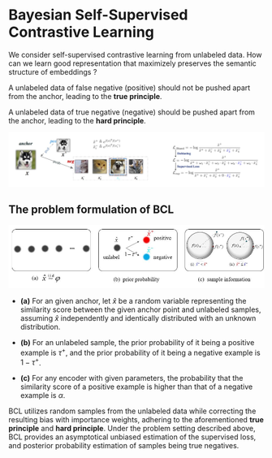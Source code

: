 # Bayesian Self-Supervised Contrastive Learning
We consider self-supervised contrastive learning from unlabeled data. 
How can we learn good representation that maximizely preserves the semantic structure of embeddings ?

A unlabeled data of false negative (positive) should not be pushed apart from the anchor, leading to the 
**true principle**.

A unlabeled data of true negative (negative) should be pushed apart from the anchor, leading to the **hard principle**.

![illustrative](https://github.com/liubin06/BCL/blob/main/pic/illustrative.jpeg)

## The problem formulation of BCL
![formulation](https://github.com/liubin06/BCL/blob/main/pic/formulation.jpg)

- **(a)** For an given anchor, let $\hat x$ be a random variable representing the similarity score between  the given anchor point and unlabeled samples, assuming $\hat x$ independently and identically distributed with an unknown distribution.

- **(b)** For an unlabeled sample, the prior probability of it being a positive example is $\tau^+$, and the prior probability of it being a negative example is $1-\tau^+$.

- **(c)** For any encoder with given parameters, the probability that the similarity score of a positive example is higher than that of a negative example is $\alpha$.

BCL utilizes random samples from the unlabeled data while correcting the resulting bias with importance weights, adhering to the aforementioned **true principle** and **hard principle**. Under the problem setting described above, BCL provides an asymptotical unbiased estimation of the supervised loss, and posterior probability estimation of samples being true negatives.
